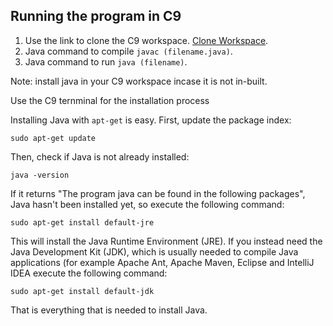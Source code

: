 ## Running the program in C9

1. Use the link to clone the C9 workspace. [Clone Workspace](https://c9.io/new/clone?name=javac9lab-cloned&cloneFromWorkspace=sudhar%2Fjavac9lab&description=&private=false).
2. Java command to compile `javac (filename.java)`.
3. Java command to run `java (filename)`. 

Note: install java in your C9 workspace incase it is not in-built.

Use the C9 ternminal for the installation process

Installing Java with `apt-get` is easy. First, update the package index:

```
sudo apt-get update
```
Then, check if Java is not already installed:
```
java -version
```
If it returns "The program java can be found in the following packages", Java hasn't been installed yet, so execute the following command:
```
sudo apt-get install default-jre
```
This will install the Java Runtime Environment (JRE). If you instead need the Java Development Kit (JDK), which is usually needed to compile Java applications (for example Apache Ant, Apache Maven, Eclipse and IntelliJ IDEA execute the following command:
```
sudo apt-get install default-jdk
```

That is everything that is needed to install Java.
